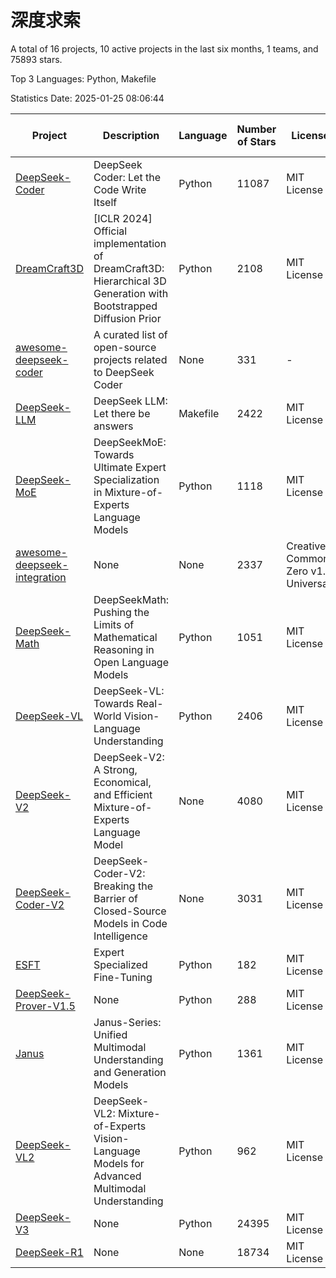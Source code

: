 # 深度求索

A total of 16 projects, 10 active projects in the last six months, 1 teams, and 75893 stars.

Top 3 Languages: Python, Makefile

Statistics Date: 2025-01-25 08:06:44

| Project | Description | Language | Number of Stars | License | Creation Date | Last Updated Date | Last Pushed Date |
| --- | --- | --- | --- | --- | --- | --- | --- |
| [DeepSeek-Coder](https://github.com/deepseek-ai/DeepSeek-Coder) | DeepSeek Coder: Let the Code Write Itself | Python | 11087 | MIT License | 2023-10-20 | 2025-01-25 | 2024-05-21 |
| [DreamCraft3D](https://github.com/deepseek-ai/DreamCraft3D) | [ICLR 2024] Official implementation of DreamCraft3D: Hierarchical 3D Generation with Bootstrapped Diffusion Prior | Python | 2108 | MIT License | 2023-10-23 | 2025-01-25 | 2024-08-21 |
| [awesome-deepseek-coder](https://github.com/deepseek-ai/awesome-deepseek-coder) | A curated list of open-source projects related to DeepSeek Coder | None | 331 | - | 2023-11-06 | 2025-01-25 | 2024-04-03 |
| [DeepSeek-LLM](https://github.com/deepseek-ai/DeepSeek-LLM) | DeepSeek LLM: Let there be answers | Makefile | 2422 | MIT License | 2023-11-29 | 2025-01-25 | 2024-02-04 |
| [DeepSeek-MoE](https://github.com/deepseek-ai/DeepSeek-MoE) | DeepSeekMoE: Towards Ultimate Expert Specialization in Mixture-of-Experts Language Models | Python | 1118 | MIT License | 2024-01-02 | 2025-01-25 | 2024-01-16 |
| [awesome-deepseek-integration](https://github.com/deepseek-ai/awesome-deepseek-integration) | None | None | 2337 | Creative Commons Zero v1.0 Universal | 2024-01-11 | 2025-01-25 | 2025-01-24 |
| [DeepSeek-Math](https://github.com/deepseek-ai/DeepSeek-Math) | DeepSeekMath: Pushing the Limits of Mathematical Reasoning in Open Language Models | Python | 1051 | MIT License | 2024-02-05 | 2025-01-25 | 2024-04-15 |
| [DeepSeek-VL](https://github.com/deepseek-ai/DeepSeek-VL) | DeepSeek-VL: Towards Real-World Vision-Language Understanding | Python | 2406 | MIT License | 2024-03-07 | 2025-01-25 | 2024-04-24 |
| [DeepSeek-V2](https://github.com/deepseek-ai/DeepSeek-V2) | DeepSeek-V2: A Strong, Economical, and Efficient Mixture-of-Experts Language Model | None | 4080 | MIT License | 2024-04-22 | 2025-01-25 | 2024-09-25 |
| [DeepSeek-Coder-V2](https://github.com/deepseek-ai/DeepSeek-Coder-V2) | DeepSeek-Coder-V2: Breaking the Barrier of Closed-Source Models in Code Intelligence | None | 3031 | MIT License | 2024-06-14 | 2025-01-25 | 2024-09-24 |
| [ESFT](https://github.com/deepseek-ai/ESFT) | Expert Specialized Fine-Tuning | Python | 182 | MIT License | 2024-07-04 | 2025-01-25 | 2024-09-22 |
| [DeepSeek-Prover-V1.5](https://github.com/deepseek-ai/DeepSeek-Prover-V1.5) | None | Python | 288 | MIT License | 2024-08-15 | 2025-01-25 | 2024-08-16 |
| [Janus](https://github.com/deepseek-ai/Janus) | Janus-Series: Unified Multimodal Understanding and Generation Models | Python | 1361 | MIT License | 2024-10-18 | 2025-01-25 | 2024-11-13 |
| [DeepSeek-VL2](https://github.com/deepseek-ai/DeepSeek-VL2) | DeepSeek-VL2: Mixture-of-Experts Vision-Language Models for Advanced Multimodal Understanding | Python | 962 | MIT License | 2024-12-13 | 2025-01-25 | 2025-01-16 |
| [DeepSeek-V3](https://github.com/deepseek-ai/DeepSeek-V3) | None | Python | 24395 | MIT License | 2024-12-26 | 2025-01-25 | 2025-01-07 |
| [DeepSeek-R1](https://github.com/deepseek-ai/DeepSeek-R1) | None | None | 18734 | MIT License | 2025-01-20 | 2025-01-25 | 2025-01-23 |
